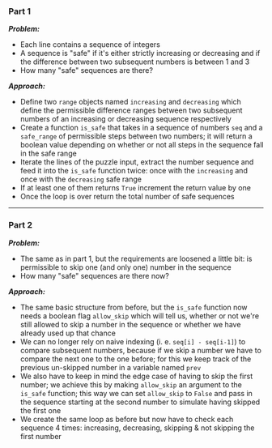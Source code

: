 ### Part 1

***Problem:***
- Each line contains a sequence of integers
- A sequence is "safe" if it's either strictly increasing or decreasing and if the difference between two subsequent numbers is between 1 and 3
- How many "safe" sequences are there?

***Approach:***
- Define two `range` objects named `increasing` and `decreasing` which define the permissible difference ranges between two subsequent numbers of an increasing or decreasing sequence respectively
- Create a function `is_safe` that takes in a sequence of numbers `seq` and a `safe_range` of permissible steps between two numbers; it will return a boolean value depending on whether or not all steps in the sequence fall in the safe range
- Iterate the lines of the puzzle input, extract the number sequence and feed it into the `is_safe` function twice: once with the `increasing` and once with the `decreasing` safe range
- If at least one of them returns `True` increment the return value by one
- Once the loop is over return the total number of safe sequences

---

### Part 2

***Problem:***
- The same as in part 1, but the requirements are loosened a little bit: is permissible to skip one (and only one) number in the sequence
- How many "safe" sequences are there now?

***Approach:***
- The same basic structure from before, but the `is_safe` function now needs a boolean flag `allow_skip` which will tell us, whether or not we're still allowed to skip a number in the sequence or whether we have already used up that chance
- We can no longer rely on naive indexing (i. e. `seq[i] - seq[i-1]`) to compare subsequent numbers, because if we skip a number we have to compare the next one to the one before; for this we keep track of the previous un-skipped number in a variable named `prev`
- We also have to keep in mind the edge case of having to skip the first number; we achieve this by making `allow_skip` an argument to the `is_safe` function; this way we can set `allow_skip` to `False` and pass in the sequence starting at the second number to simulate having skipped the first one
- We create the same loop as before but now have to check each sequence 4 times: increasing, decreasing, skipping & not skipping the first number

